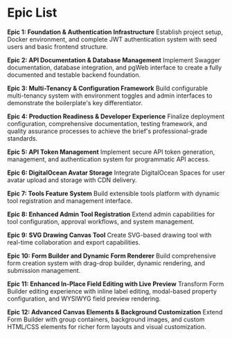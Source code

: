 # Epic List

**Epic 1: Foundation & Authentication Infrastructure** Establish project setup, Docker environment,
and complete JWT authentication system with seed users and basic frontend structure.

**Epic 2: API Documentation & Database Management** Implement Swagger documentation, database
integration, and pgWeb interface to create a fully documented and testable backend foundation.

**Epic 3: Multi-Tenancy & Configuration Framework** Build configurable multi-tenancy system with
environment toggles and admin interfaces to demonstrate the boilerplate's key differentiator.

**Epic 4: Production Readiness & Developer Experience** Finalize deployment configuration,
comprehensive documentation, testing framework, and quality assurance processes to achieve the
brief's professional-grade standards.

**Epic 5: API Token Management** Implement secure API token generation, management, and
authentication system for programmatic API access.

**Epic 6: DigitalOcean Avatar Storage** Integrate DigitalOcean Spaces for user avatar upload and
storage with CDN delivery.

**Epic 7: Tools Feature System** Build extensible tools platform with dynamic tool registration and
management interface.

**Epic 8: Enhanced Admin Tool Registration** Extend admin capabilities for tool configuration,
approval workflows, and system management.

**Epic 9: SVG Drawing Canvas Tool** Create SVG-based drawing tool with real-time collaboration and
export capabilities.

**Epic 10: Form Builder and Dynamic Form Renderer** Build comprehensive form creation system with
drag-drop builder, dynamic rendering, and submission management.

**Epic 11: Enhanced In-Place Field Editing with Live Preview** Transform Form Builder editing
experience with inline label editing, modal-based property configuration, and WYSIWYG field preview
rendering.

**Epic 12: Advanced Canvas Elements & Background Customization** Extend Form Builder with group
containers, background images, and custom HTML/CSS elements for richer form layouts and visual
customization.
